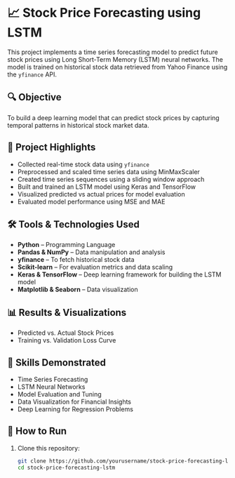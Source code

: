 # 📈 Stock Price Forecasting using LSTM

This project implements a time series forecasting model to predict future stock prices using Long Short-Term Memory (LSTM) neural networks. The model is trained on historical stock data retrieved from Yahoo Finance using the `yfinance` API.

## 🔍 Objective

To build a deep learning model that can predict stock prices by capturing temporal patterns in historical stock market data.

## 🚀 Project Highlights

- Collected real-time stock data using `yfinance`
- Preprocessed and scaled time series data using MinMaxScaler
- Created time series sequences using a sliding window approach
- Built and trained an LSTM model using Keras and TensorFlow
- Visualized predicted vs actual prices for model evaluation
- Evaluated model performance using MSE and MAE

## 🛠️ Tools & Technologies Used

- **Python** – Programming Language
- **Pandas & NumPy** – Data manipulation and analysis
- **yfinance** – To fetch historical stock data
- **Scikit-learn** – For evaluation metrics and data scaling
- **Keras & TensorFlow** – Deep learning framework for building the LSTM model
- **Matplotlib & Seaborn** – Data visualization

## 📊 Results & Visualizations

- Predicted vs. Actual Stock Prices  
- Training vs. Validation Loss Curve



## 🧠 Skills Demonstrated

- Time Series Forecasting  
- LSTM Neural Networks  
- Model Evaluation and Tuning  
- Data Visualization for Financial Insights  
- Deep Learning for Regression Problems

## 📁 How to Run

1. Clone this repository:
   ```bash
   git clone https://github.com/yourusername/stock-price-forecasting-lstm.git
   cd stock-price-forecasting-lstm
